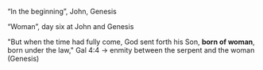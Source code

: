 “In the beginning”, John, Genesis

“Woman”, day six at John and Genesis

"But when the time had fully come, God sent forth his Son, **born of woman**, born under the law," Gal 4:4 -> enmity between the serpent and the woman (Genesis)